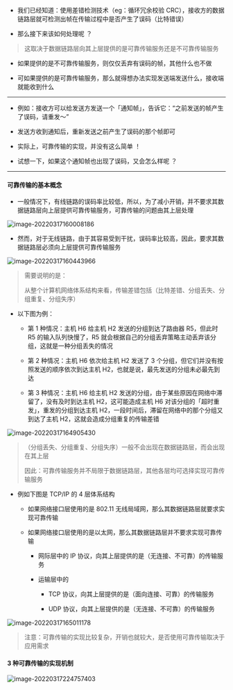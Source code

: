 - 我们已经知道：使用差错检测技术（eg：循环冗余校验 CRC），接收方的数据链路层就可检测出帧在传输过程中是否产生了误码（比特错误）

- 那么接下来该如何处理呢 ？

> 这取决于数据链路层向其上层提供的是可靠传输服务还是不可靠传输服务

- 如果提供的是不可靠传输服务，则仅仅丢弃有误码的帧，其他什么也不做

- 可如果提供的是可靠传输服务，那么就得想办法实现发送端发送什么，接收端就能收到什么

---

- 例如：接收方可以给发送方发送一个「通知帧」，告诉它：“之前发送的帧产生了误码，请重发～”

- 发送方收到通知后，重新发送之前产生了误码的那个帧即可

- 实际上，可靠传输的实现，并没有这么简单 ！

- 试想一下，如果这个通知帧也出现了误码，又会怎么样呢 ？

---

#### 可靠传输的基本概念

- 一般情况下，有线链路的误码率比较低，所以，为了减小开销，并不要求其数据链路层向上层提供可靠传输服务，可靠传输的问题由其上层处理

![image-20220317160008186](https://gitee.com/pj-l/imgs-1/raw/master/image-20220317160008186.png)

- 然而，对于无线链路，由于其容易受到干扰，误码率比较高，因此，要求其数据链路层必须向上层提供可靠传输服务

![image-20220317160443966](https://gitee.com/pj-l/imgs-1/raw/master/image-20220317160443966.png)

> 需要说明的是：
> 
> 从整个计算机网络体系结构来看，传输差错包括（比特差错、分组丢失、分组重复、分组失序）

- 以下图为例：

	- 第 1 种情况：主机 H6 给主机 H2 发送的分组到达了路由器 R5，但此时 R5 的输入队列快慢了，R5 就会根据自己的分组丢弃策略主动丢弃该分组，这就是一种分组丢失的情况

	- 第 2 种情况：主机 H6 依次给主机 H2 发送了 3 个分组，但它们并没有按照发送的顺序依次到达主机 H2，也就是说，最先发送的分组未必最先到达

	- 第 3 种情况：主机 H6 给主机 H2 发送的分组，由于某些原因在网络中滞留了，没有及时到达主机 H2，这可能造成主机 H6 对该分组的「超时重发」，重发的分组到达主机 H2，一段时间后，滞留在网络中的那个分组又到达了主机 H2，这就会造成分组重复的传输差错

![image-20220317164905430](https://gitee.com/pj-l/imgs-1/raw/master/image-20220317164905430.png)

> （分组丢失、分组重复、分组失序）一般不会出现在数据链路层，而会出现在其上层
>
> 因此：可靠传输服务并不局限于数据链路层，其他各层均可选择实现可靠传输服务

- 例如下图是 TCP/IP 的 4 层体系结构

  - 如果网络接口层使用的是 802.11 无线局域网，那么其数据链路层就要求实现可靠传输

  - 如果网络接口层使用的是以太网，那么其数据链路层并不要求实现可靠传输

	- 网际层中的 IP 协议，向其上层提供的是（无连接、不可靠）的传输服务

	- 运输层中的

		- TCP 协议，向其上层提供的是（面向连接、可靠）的传输服务

		- UDP 协议，向其上层提供的是（无连接、不可靠）的传输服务

![image-20220317165011178](https://gitee.com/pj-l/imgs-1/raw/master/image-20220317165011178.png)

> 注意：可靠传输的实现比较复杂，开销也就较大，是否使用可靠传输取决于应用需求

#### 3 种可靠传输的实现机制

![image-20220317224757403](https://gitee.com/pj-l/imgs-1/raw/master/image-20220317224757403.png)

